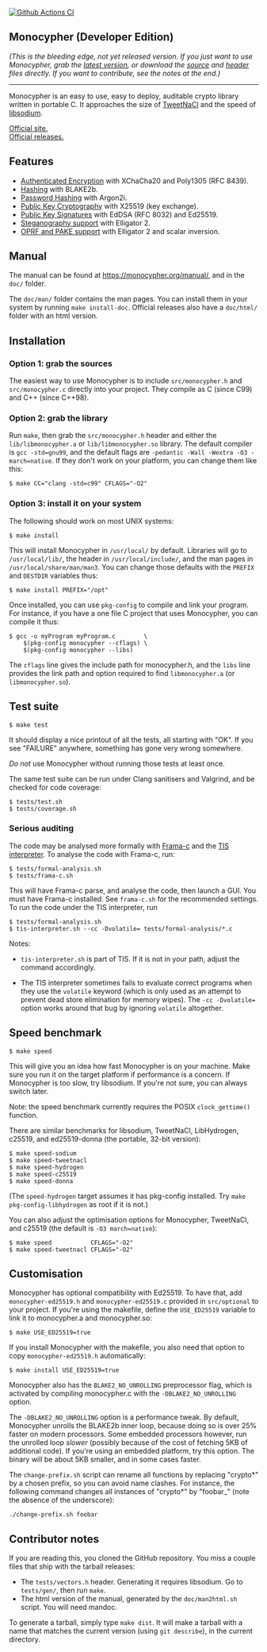 [![Github Actions CI](https://github.com/cfogelklou/Monocypher/actions/workflows/ci.yml/badge.svg)](https://github.com/LoupVaillant/Monocypher/actions/workflows/ci.yml)

## Monocypher (Developer Edition)

_(This is the bleeding edge, not yet released version. If you just want
to use Monocypher, grab the [latest version][latest], or download the
[source][] and [header][] files directly. If you want to contribute, see
the notes at the end.)_

[source]: https://monocypher.org/download/monocypher.c
[header]: https://monocypher.org/download/monocypher.h
[latest]: https://monocypher.org/download/monocypher-latest.tar.gz

---

Monocypher is an easy to use, easy to deploy, auditable crypto library
written in portable C. It approaches the size of [TweetNaCl][] and the
speed of [libsodium][].

[Official site.](https://monocypher.org/)  
[Official releases.](https://monocypher.org/download/)

[libsodium]: https://libsodium.org
[tweetnacl]: https://tweetnacl.cr.yp.to/

## Features

- [Authenticated Encryption][aead] with XChaCha20 and Poly1305
  (RFC&nbsp;8439).
- [Hashing][hash] with BLAKE2b.
- [Password Hashing][pwh] with Argon2i.
- [Public Key Cryptography][pkc] with X25519 (key exchange).
- [Public Key Signatures][pks] with EdDSA (RFC 8032) and Ed25519.
- [Steganography support][steg] with Elligator&nbsp;2.
- [OPRF and PAKE support][pake] with Elligator&nbsp;2 and scalar
  inversion.

[aead]: https://monocypher.org/manual/aead
[hash]: https://monocypher.org/manual/hash
[pwh]: https://monocypher.org/manual/argon2i
[pkc]: https://monocypher.org/manual/key_exchange
[pks]: https://monocypher.org/manual/sign
[steg]: https://monocypher.org/manual/advanced/elligator
[pake]: https://monocypher.org/manual/advanced/x25519_inverse

## Manual

The manual can be found at https://monocypher.org/manual/, and in the
`doc/` folder.

The `doc/man/` folder contains the man pages. You can install them in
your system by running `make install-doc`. Official releases also have a
`doc/html/` folder with an html version.

## Installation

### Option 1: grab the sources

The easiest way to use Monocypher is to include `src/monocypher.h` and
`src/monocypher.c` directly into your project. They compile as C (since
C99) and C++ (since C++98).

### Option 2: grab the library

Run `make`, then grab the `src/monocypher.h` header and either the
`lib/libmonocypher.a` or `lib/libmonocypher.so` library. The default
compiler is `gcc -std=gnu99`, and the default flags are `-pedantic -Wall -Wextra -O3 -march=native`. If they don't work on your platform, you
can change them like this:

    $ make CC="clang -std=c99" CFLAGS="-O2"

### Option 3: install it on your system

The following should work on most UNIX systems:

    $ make install

This will install Monocypher in `/usr/local/` by default. Libraries
will go to `/usr/local/lib/`, the header in `/usr/local/include/`, and
the man pages in `/usr/local/share/man/man3`. You can change those
defaults with the `PREFIX` and `DESTDIR` variables thus:

    $ make install PREFIX="/opt"

Once installed, you can use `pkg-config` to compile and link your
program. For instance, if you have a one file C project that uses
Monocypher, you can compile it thus:

    $ gcc -o myProgram myProgram.c        \
        $(pkg-config monocypher --cflags) \
        $(pkg-config monocypher --libs)

The `cflags` line gives the include path for monocypher.h, and the
`libs` line provides the link path and option required to find
`libmonocypher.a` (or `libmonocypher.so`).

## Test suite

    $ make test

It should display a nice printout of all the tests, all starting with
"OK". If you see "FAILURE" anywhere, something has gone very wrong
somewhere.

_Do not_ use Monocypher without running those tests at least once.

The same test suite can be run under Clang sanitisers and Valgrind, and
be checked for code coverage:

    $ tests/test.sh
    $ tests/coverage.sh

### Serious auditing

The code may be analysed more formally with [Frama-c][] and the
[TIS interpreter][tis]. To analyse the code with Frama-c, run:

    $ tests/formal-analysis.sh
    $ tests/frama-c.sh

This will have Frama-c parse, and analyse the code, then launch a GUI.
You must have Frama-c installed. See `frama-c.sh` for the recommended
settings. To run the code under the TIS interpreter, run

    $ tests/formal-analysis.sh
    $ tis-interpreter.sh --cc -Dvolatile= tests/formal-analysis/*.c

Notes:

- `tis-interpreter.sh` is part of TIS. If it is not in your path,
  adjust the command accordingly.

- The TIS interpreter sometimes fails to evaluate correct programs when
  they use the `volatile` keyword (which is only used as an attempt to
  prevent dead store elimination for memory wipes). The `-cc -Dvolatile=` option works around that bug by ignoring `volatile`
  altogether.

[frama-c]: https://frama-c.com/
[tis]: https://trust-in-soft.com/tis-interpreter/

## Speed benchmark

    $ make speed

This will give you an idea how fast Monocypher is on your machine. Make
sure you run it on the target platform if performance is a concern. If
Monocypher is too slow, try libsodium. If you're not sure, you can
always switch later.

Note: the speed benchmark currently requires the POSIX
`clock_gettime()` function.

There are similar benchmarks for libsodium, TweetNaCl, LibHydrogen,
c25519, and ed25519-donna (the portable, 32-bit version):

    $ make speed-sodium
    $ make speed-tweetnacl
    $ make speed-hydrogen
    $ make speed-c25519
    $ make speed-donna

(The `speed-hydrogen` target assumes it has pkg-config installed. Try
`make pkg-config-libhydrogen` as root if it is not.)

You can also adjust the optimisation options for Monocypher, TweetNaCl,
and c25519 (the default is `-O3 march=native`):

    $ make speed           CFLAGS="-O2"
    $ make speed-tweetnacl CFLAGS="-O2"

## Customisation

Monocypher has optional compatibility with Ed25519. To have that, add
`monocypher-ed25519.h` and `monocypher-ed25519.c` provided in
`src/optional` to your project. If you're using the makefile, define
the `USE_ED25519` variable to link it to monocypher.a and monocypher.so:

    $ make USE_ED25519=true

If you install Monocypher with the makefile, you also need that option
to copy `monocypher-ed25519.h` automatically:

    $ make install USE_ED25519=true

Monocypher also has the `BLAKE2_NO_UNROLLING` preprocessor flag, which
is activated by compiling monocypher.c with the `-DBLAKE2_NO_UNROLLING`
option.

The `-DBLAKE2_NO_UNROLLING` option is a performance tweak. By default,
Monocypher unrolls the BLAKE2b inner loop, because doing so is over 25%
faster on modern processors. Some embedded processors however, run the
unrolled loop _slower_ (possibly because of the cost of fetching 5KB of
additional code). If you're using an embedded platform, try this
option. The binary will be about 5KB smaller, and in some cases faster.

The `change-prefix.sh` script can rename all functions by replacing
"crypto*" by a chosen prefix, so you can avoid name clashes. For
instance, the following command changes all instances of "crypto*" by
"foobar\_" (note the absence of the underscore):

    ./change-prefix.sh foobar

## Contributor notes

If you are reading this, you cloned the GitHub repository. You miss a
couple files that ship with the tarball releases:

- The `tests/vectors.h` header. Generating it requires libsodium. Go
  to `tests/gen/`, then run `make`.
- The html version of the manual, generated by the `doc/man2html.sh`
  script. You will need mandoc.

To generate a tarball, simply type `make dist`. It will make a tarball
with a name that matches the current version (using `git describe`), in
the current directory.
